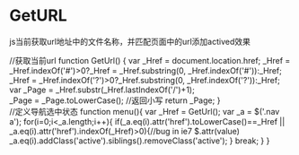 GetURL
======

js当前获取url地址中的文件名称，并匹配页面中的url添加actived效果

//获取当前url
function GetUrl() {
  var _Href = document.location.href;
  _Href = _Href.indexOf('#')>0?_Href = _Href.substring(0, _Href.indexOf('#')):_Href;
	_Href = _Href.indexOf('?')>0?_Href.substring(0, _Href.indexOf('?')):_Href;		  
  var _Page = _Href.substr(_Href.lastIndexOf('/')+1);	 
	_Page = _Page.toLowerCase(); //返回小写
  return _Page;
}	
//定义导航选中状态
function menu(){
  var _Href = GetUrl();
  var _a = $('.nav a');
  for(i=0;i<_a.length;i++){
	  if(_a.eq(i).attr('href').toLowerCase()==_Href || _a.eq(i).attr('href').indexOf(_Href)>0){//bug in ie7 $.attr(value) 
		  		 _a.eq(i).addClass('active').siblings().removeClass('active');
		  }
		  break;
	 }
}

